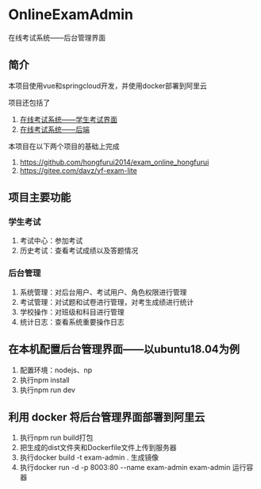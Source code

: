 # OnlineExamAdmin
在线考试系统——后台管理界面

## 简介
本项目使用vue和springcloud开发，并使用docker部署到阿里云

项目还包括了
1. [在线考试系统——学生考试界面](https://github.com/Chen-Jiake/OnlineExamStudent)
2. [在线考试系统——后端](https://github.com/Chen-Jiake/OnlineExamServer)

本项目在以下两个项目的基础上完成
1. https://github.com/hongfurui2014/exam_online_hongfurui
2. https://gitee.com/davz/yf-exam-lite

## 项目主要功能
### 学生考试
1. 考试中心：参加考试
2. 历史考试：查看考试成绩以及答题情况
### 后台管理
1. 系统管理：对后台用户、考试用户、角色权限进行管理
2. 考试管理：对试题和试卷进行管理，对考生成绩进行统计
3. 学校操作：对班级和科目进行管理
4. 统计日志：查看系统重要操作日志

## 在本机配置后台管理界面——以ubuntu18.04为例
1. 配置环境：nodejs、np
2. 执行npm install
3. 执行npm run dev 

## 利用 docker 将后台管理界面部署到阿里云
1. 执行npm run build打包
2. 把生成的dist文件夹和Dockerfile文件上传到服务器
3. 执行docker build -t exam-admin . 生成镜像
4. 执行docker run -d -p 8003:80 --name exam-admin exam-admin 运行容器
